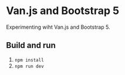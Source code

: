# Van.js and Bootstrap 5
Experimenting wiht Van.js and Bootstrap 5.

## Build and run
1. `npm install`
2. `npm run dev`

